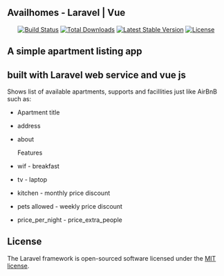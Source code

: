 ## Availhomes - Laravel | Vue
<p align="center">
<a href="https://travis-ci.org/laravel/framework"><img src="https://travis-ci.org/laravel/framework.svg" alt="Build Status"></a>
<a href="https://packagist.org/packages/laravel/framework"><img src="https://poser.pugx.org/laravel/framework/d/total.svg" alt="Total Downloads"></a>
<a href="https://packagist.org/packages/laravel/framework"><img src="https://poser.pugx.org/laravel/framework/v/stable.svg" alt="Latest Stable Version"></a>
<a href="https://packagist.org/packages/laravel/framework"><img src="https://poser.pugx.org/laravel/framework/license.svg" alt="License"></a>
</p>

## A simple apartment listing app
## built with Laravel web service and vue js 

Shows list of available apartments, supports and facillities just like AirBnB such as:

- Apartment title  
- address
- about

  Features
  
- wif                  - breakfast
- tv                   - laptop
- kitchen              - monthly price discount
- pets allowed         - weekly price discount



- price_per_night      - price_extra_people


       






## License

The Laravel framework is open-sourced software licensed under the [MIT license](http://opensource.org/licenses/MIT).
